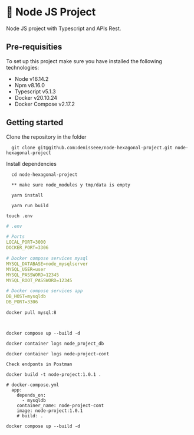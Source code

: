 # 🚀 Node JS Project

Node JS project with Typescript and APIs Rest.

## Pre-requisities

To set up this project make sure you have installed the following technologies:

- Node            v16.14.2
- Npm             v8.16.0
- Typescript      v5.1.3
- Docker          v20.10.24
- Docker Compose  v2.17.2

## Getting started

Clone the repository in the folder 

```console
  git clone git@github.com:denisseee/node-hexagonal-project.git node-hexagonal-project
```

Install dependencies

```console
  cd node-hexagonal-project

  ** make sure node_modules y tmp/data is empty

  yarn install
```

```console
  yarn run build
```

```console
touch .env
```

```yml
# .env

# Ports
LOCAL_PORT=3000
DOCKER_PORT=3306

# Docker compose services mysql
MYSQL_DATABASE=node_mysqlserver
MYSQL_USER=user
MYSQL_PASSWORD=12345
MYSQL_ROOT_PASSWORD=12345

# Docker compose services app
DB_HOST=mysqldb
DB_PORT=3306
```

```console
docker pull mysql:8
```

```console


docker compose up --build -d

docker container logs node_project_db

docker container logs node-project-cont

Check endponts in Postman

```

```
docker build -t node-project:1.0.1 .

# docker-compose.yml
  app:
    depends_on:
      - mysqldb
    container_name: node-project-cont
    image: node-project:1.0.1
    # build: .

docker compose up --build -d


``````